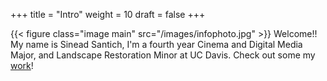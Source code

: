 +++
title = "Intro"
weight = 10
draft = false
+++

{{< figure class="image main" src="/images/infophoto.jpg" >}}
Welcome!! My name is Sinead Santich, I'm a fourth year Cinema and Digital Media Major, and Landscape Restoration Minor at UC Davis. Check out some my [work](#work)!

